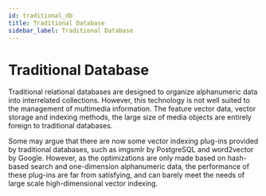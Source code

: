 ```yaml
---
id: traditional_db
title: Traditional Database
sidebar_label: Traditional Database
---
```


# Traditional Database

Traditional relational databases are designed to organize alphanumeric data into interrelated collections. However, this technology is not well suited to the management of multimedia information. The feature vector data, vector storage and indexing methods, the large size of media objects are entirely foreign to traditional databases. 

Some may argue that there are now some vector indexing plug-ins provided by traditional databases, such as imgsmlr by PostgreSQL and word2vector by Google. However, as the optimizations are only made based on hash-based search and one-dimension alphanumeric data, the performance of these plug-ins are far from satisfying, and can barely meet the needs of large scale high-dimensional vector indexing. 
